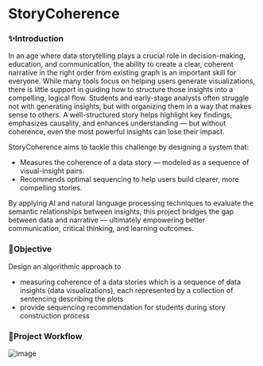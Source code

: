 # StoryCoherence
### ✨Introduction 

In an age where data storytelling plays a crucial role in decision-making, education, and communication, the ability to create a clear, coherent narrative in the right order from existing graph is an important skill for everyone. While many tools focus on helping users generate visualizations, there is little support in guiding how to structure those insights into a compelling, logical flow.
Students and early-stage analysts often struggle not with generating insights, but with organizing them in a way that makes sense to others. 
A well-structured story helps highlight key findings, emphasizes causality, and enhances understanding — but without coherence, even the most powerful insights can lose their impact.

StoryCoherence aims to tackle this challenge by designing a system that:
- Measures the coherence of a data story — modeled as a sequence of visual-insight pairs.
- Recommends optimal sequencing to help users build clearer, more compelling stories.
  
By applying AI and natural language processing techniques to evaluate the semantic relationships between insights, this project bridges the gap between data and narrative — ultimately empowering better communication, critical thinking, and learning outcomes.
### 🎯Objective 
Design an algorithmic approach to 
- measuring coherence of a data stories which is a sequence of data insights (data visualizations), each represented by a collection of sentencing describing the plots
- provide sequencing recommendation for students during story construction process

### 📝Project Workflow
![image](https://github.com/user-attachments/assets/e8ddec6c-8ef1-4785-8022-61e00f00774c)

